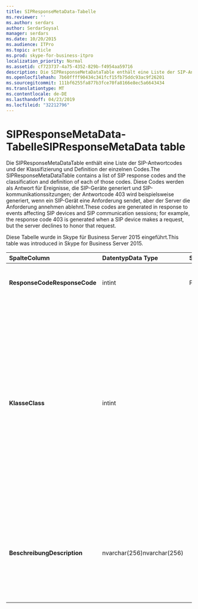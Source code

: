 ```yaml
---
title: SIPResponseMetaData-Tabelle
ms.reviewer: ''
ms.author: serdars
author: SerdarSoysal
manager: serdars
ms.date: 10/20/2015
ms.audience: ITPro
ms.topic: article
ms.prod: skype-for-business-itpro
localization_priority: Normal
ms.assetid: cf723737-4a75-4352-829b-f4954aa59716
description: Die SIPResponseMetaDataTable enthält eine Liste der SIP-Antwortcodes und der Klassifizierung und Definition der einzelnen Codes. Diese Codes werden als Antwort für Ereignisse, die SIP-Geräte generiert und SIP-kommunikationssitzungen; der Antwortcode 403 wird beispielsweise generiert, wenn ein SIP-Gerät eine Anforderung sendet, aber der Server die Anforderung annehmen ablehnt.
ms.openlocfilehash: 7b60ffff90434c341fcf15fb75ddc93ac9f26201
ms.sourcegitcommit: 111bf6255fa877b3fce70fa8166e8ec5a6643434
ms.translationtype: MT
ms.contentlocale: de-DE
ms.lasthandoff: 04/23/2019
ms.locfileid: "32212796"
---
```

# <a name="sipresponsemetadata-table"></a><span data-ttu-id="1751f-104">SIPResponseMetaData-Tabelle</span><span class="sxs-lookup"><span data-stu-id="1751f-104">SIPResponseMetaData table</span></span>
 
<span data-ttu-id="1751f-105">Die SIPResponseMetaDataTable enthält eine Liste der SIP-Antwortcodes und der Klassifizierung und Definition der einzelnen Codes.</span><span class="sxs-lookup"><span data-stu-id="1751f-105">The SIPResponseMetaDataTable contains a list of SIP response codes and the classification and definition of each of those codes.</span></span> <span data-ttu-id="1751f-106">Diese Codes werden als Antwort für Ereignisse, die SIP-Geräte generiert und SIP-kommunikationssitzungen; der Antwortcode 403 wird beispielsweise generiert, wenn ein SIP-Gerät eine Anforderung sendet, aber der Server die Anforderung annehmen ablehnt.</span><span class="sxs-lookup"><span data-stu-id="1751f-106">These codes are generated in response to events affecting SIP devices and SIP communication sessions; for example, the response code 403 is generated when a SIP device makes a request, but the server declines to honor that request.</span></span>
  
<span data-ttu-id="1751f-107">Diese Tabelle wurde in Skype für Business Server 2015 eingeführt.</span><span class="sxs-lookup"><span data-stu-id="1751f-107">This table was introduced in Skype for Business Server 2015.</span></span>
  
|<span data-ttu-id="1751f-108">**Spalte**</span><span class="sxs-lookup"><span data-stu-id="1751f-108">**Column**</span></span>|<span data-ttu-id="1751f-109">**Datentyp**</span><span class="sxs-lookup"><span data-stu-id="1751f-109">**Data Type**</span></span>|<span data-ttu-id="1751f-110">**Schlüssel/Index**</span><span class="sxs-lookup"><span data-stu-id="1751f-110">**Key/Index**</span></span>|<span data-ttu-id="1751f-111">**Details**</span><span class="sxs-lookup"><span data-stu-id="1751f-111">**Details**</span></span>|
|:-----|:-----|:-----|:-----|
|<span data-ttu-id="1751f-112">**ResponseCode**</span><span class="sxs-lookup"><span data-stu-id="1751f-112">**ResponseCode**</span></span> <br/> |<span data-ttu-id="1751f-113">int</span><span class="sxs-lookup"><span data-stu-id="1751f-113">int</span></span>  <br/> |<span data-ttu-id="1751f-114">Primary</span><span class="sxs-lookup"><span data-stu-id="1751f-114">Primary</span></span>  <br/> |<span data-ttu-id="1751f-115">Numerische Wert, der den SIP-Antwortcode repräsentiert.</span><span class="sxs-lookup"><span data-stu-id="1751f-115">Numeric value that represents the SIP response code.</span></span>  <br/> |
|<span data-ttu-id="1751f-116">**Klasse**</span><span class="sxs-lookup"><span data-stu-id="1751f-116">**Class**</span></span> <br/> |<span data-ttu-id="1751f-117">int</span><span class="sxs-lookup"><span data-stu-id="1751f-117">int</span></span>  <br/> || <span data-ttu-id="1751f-118">Allgemeine Klassifizierung für die Antwortcode.</span><span class="sxs-lookup"><span data-stu-id="1751f-118">General classification for the response code.</span></span> <span data-ttu-id="1751f-119">Klassifikationen umfassen:</span><span class="sxs-lookup"><span data-stu-id="1751f-119">Classifications include:</span></span> <br/>  <span data-ttu-id="1751f-120">1 – informative Antworten</span><span class="sxs-lookup"><span data-stu-id="1751f-120">1 - Informational Responses</span></span> <br/>  <span data-ttu-id="1751f-121">2 – erfolgreiche Antworten</span><span class="sxs-lookup"><span data-stu-id="1751f-121">2 - Successful Responses</span></span> <br/>  <span data-ttu-id="1751f-122">3 – Umleitungsantworten</span><span class="sxs-lookup"><span data-stu-id="1751f-122">3 - Redirection Responses</span></span> <br/>  <span data-ttu-id="1751f-123">4 – Clientfehlerantworten</span><span class="sxs-lookup"><span data-stu-id="1751f-123">4 - Client Failure Responses</span></span> <br/>  <span data-ttu-id="1751f-124">5 – Serverfehlerantworten</span><span class="sxs-lookup"><span data-stu-id="1751f-124">5 -- Server Failure Responses</span></span> <br/>  <span data-ttu-id="1751f-125">6 – globale Fehlerantworten</span><span class="sxs-lookup"><span data-stu-id="1751f-125">6 - Global Failure Response</span></span> <br/> |
|<span data-ttu-id="1751f-126">**Beschreibung**</span><span class="sxs-lookup"><span data-stu-id="1751f-126">**Description**</span></span> <br/> |<span data-ttu-id="1751f-127">nvarchar(256)</span><span class="sxs-lookup"><span data-stu-id="1751f-127">nvarchar(256)</span></span>  <br/> ||<span data-ttu-id="1751f-128">Beschreibung des SIP-Antwortcode.</span><span class="sxs-lookup"><span data-stu-id="1751f-128">Description of the SIP response code.</span></span> <span data-ttu-id="1751f-129">Antwortcode 181 verfügt beispielsweise über die folgenden Beschreibung:</span><span class="sxs-lookup"><span data-stu-id="1751f-129">For example, response code 181 has the following description:</span></span>  <br/> <span data-ttu-id="1751f-130">Anruf wird weitergeleitet.</span><span class="sxs-lookup"><span data-stu-id="1751f-130">Call Is Being Forwarded</span></span>  <br/> |
   

